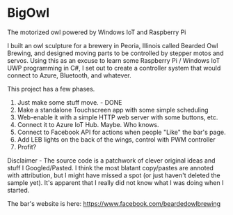 # BigOwl
The motorized owl powered by Windows IoT and Raspberry Pi

I built an owl sculpture for a brewery in Peoria, Illinois called Bearded Owl Brewing, and designed moving parts to be controlled by stepper motos and servos.  Using this as an excuse to learn some Raspberry Pi / Windows IoT UWP programming in C#, I set out to create a controller system that would connect to Azure, Bluetooth, and whatever.  

This project has a few phases.
1) Just make some stuff move. - DONE
2) Make a standalone Touchscreen app with some simple scheduling
3) Web-enable it with a simple HTTP web server with some buttons, etc.
4) Connect it to Azure IoT Hub.  Maybe.  Who knows.
5) Connect to Facebook API for actions when people "Like" the bar's page.
6) Add LEB lights on the back of the wings, control with PWM controller
7) Profit?

Disclaimer - The source code is a patchwork of clever original ideas and stuff I Googled/Pasted.  I think the most blatant copy/pastes are annoted with attribution, but I might have missed a spot (or just haven't deleted the sample yet).  It's apparent that I really did not know what I was doing when I started.

The bar's website is here:
https://www.facebook.com/beardedowlbrewing
